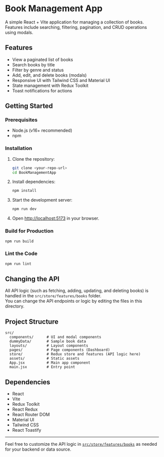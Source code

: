 # Book Management App

A simple React + Vite application for managing a collection of books. Features include searching, filtering, pagination, and CRUD operations using modals.

## Features

- View a paginated list of books
- Search books by title
- Filter by genre and status
- Add, edit, and delete books (modals)
- Responsive UI with Tailwind CSS and Material UI
- State management with Redux Toolkit
- Toast notifications for actions

## Getting Started

### Prerequisites

- Node.js (v16+ recommended)
- npm

### Installation

1. Clone the repository:

   ```sh
   git clone <your-repo-url>
   cd BookManagementApp
   ```

2. Install dependencies:

   ```sh
   npm install
   ```

3. Start the development server:

   ```sh
   npm run dev
   ```

4. Open [http://localhost:5173](http://localhost:5173) in your browser.

### Build for Production

```sh
npm run build
```

### Lint the Code

```sh
npm run lint
```

## Changing the API

All API logic (such as fetching, adding, updating, and deleting books) is handled in the `src/store/features/books` folder.  
You can change the API endpoints or logic by editing the files in this directory.

## Project Structure

```
src/
  components/      # UI and modal components
  dummyData/       # Sample book data
  layouts/         # Layout components
  pages/           # Page components (Dashboard)
  store/           # Redux store and features (API logic here)
  assets/          # Static assets
  App.jsx          # Main app component
  main.jsx         # Entry point
```

## Dependencies

- React
- Vite
- Redux Toolkit
- React Redux
- React Router DOM
- Material UI
- Tailwind CSS
- React Toastify

---

Feel free to customize the API logic in [`src/store/features/books`](src/store/features/books) as needed for your backend or data source.

